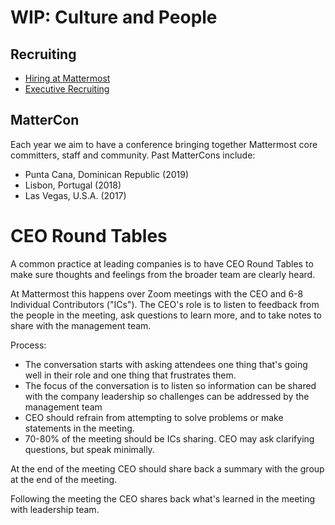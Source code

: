 # WIP: Culture and People

## Recruiting 

- [Hiring at Mattermost](../../people/hiring.html)  
- [Executive Recruiting](../../people/exec-recruiting.html)

## MatterCon 

Each year we aim to have a conference bringing together Mattermost core committers, staff and community. Past MatterCons include:  

- Punta Cana, Dominican Republic (2019) 
- Lisbon, Portugal (2018)
- Las Vegas, U.S.A. (2017)

# CEO Round Tables 

A common practice at leading companies is to have CEO Round Tables to make sure thoughts and feelings from the broader team are clearly heard. 

At Mattermost this happens over Zoom meetings with the CEO and 6-8 Individual Contributors ("ICs"). The CEO's role is to listen to feedback from the people in the meeting, ask questions to learn more, and to take notes to share with the management team. 

Process: 
- The conversation starts with asking attendees one thing that's going well in their role and one thing that frustrates them. 
- The focus of the conversation is to listen so information can be shared with the company leadership so challenges can be addressed by the management team
- CEO should refrain from attempting to solve problems or make statements in the meeting. 
- 70-80% of the meeting should be ICs sharing. CEO may ask clarifying questions, but speak minimally.

At the end of the meeting CEO should share back a summary with the group at the end of the meeting. 

Following the meeting the CEO shares back what's learned in the meeting with leadership team. 
